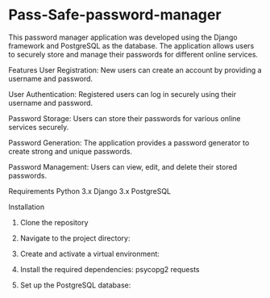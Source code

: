 # Pass-Safe-password-manager

This password manager application was developed using the Django framework and PostgreSQL as the database. The application allows users to securely store and manage their passwords for different online services.

Features
User Registration: New users can create an account by providing a username and password.

User Authentication: Registered users can log in securely using their username and password.

Password Storage: Users can store their passwords for various online services securely.

Password Generation: The application provides a password generator to create strong and unique passwords.

Password Management: Users can view, edit, and delete their stored passwords.

Requirements
Python 3.x
Django 3.x
PostgreSQL



Installation

1. Clone the repository

2. Navigate to the project directory:

3. Create and activate a virtual environment:

4. Install the required dependencies:
psycopg2
requests

5. Set up the PostgreSQL database:
